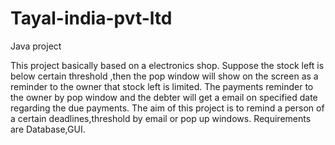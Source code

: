 # Tayal-india-pvt-ltd

Java project 

This project basically based on a electronics shop.
Suppose the stock left is below certain threshold ,then the pop window will show on the screen as a reminder to the owner that stock left is limited.
The payments reminder to the owner by pop window and the debter will get a email on specified date regarding the due payments.
The aim of this project is to remind a person of a certain deadlines,threshold by email or pop up windows.
Requirements are Database,GUI.
